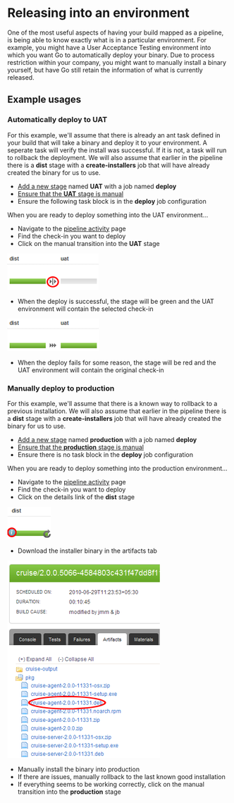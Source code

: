 # Releasing into an environment

One of the most useful aspects of having your build mapped as a pipeline, is being able to know exactly what is in a particular environment. For example, you might have a User Acceptance Testing environment into which you want Go to automatically deploy your binary. Due to process restriction within your company, you might want to manually install a binary yourself, but have Go still retain the information of what is currently released.

## Example usages

### Automatically deploy to UAT

For this example, we'll assume that there is already an ant task defined in your build that will take a binary and deploy it to your environment. A seperate task will verify the install was successful. If it is not, a task will run to rollback the deployment. We will also assume that earlier in the pipeline there is a **dist** stage with a **create-installers** job that will have already created the binary for us to use.

-   [Add a new stage](../configuration/admin_add_stage.md) named **UAT** with a job named **deploy**
-   [Ensure that the **UAT** stage is manual](../configuration/dev_choose_when_stage_runs.md)
-   Ensure the following task block is in the **deploy** job configuration

When you are ready to deploy something into the UAT environment...

-   Navigate to the [pipeline activity](../navigations/pipeline_activity_page.md) page
-   Find the check-in you want to deploy
-   Click on the manual transition into the **UAT** stage

![](../resources/images/1_click_manual_to_uat.png)

-   When the deploy is successful, the stage will be green and the UAT environment will contain the selected check-in

![](../resources/images/2_successful_to_uat.png)

-   When the deploy fails for some reason, the stage will be red and the UAT environment will contain the original check-in

### Manually deploy to production

For this example, we'll assume that there is a known way to rollback to a previous installation. We will also assume that earlier in the pipeline there is a **dist** stage with a **create-installers** job that will have already created the binary for us to use.

-   [Add a new stage](../configuration/admin_add_stage.md) named **production** with a job named **deploy**
-   [Ensure that the **production** stage is manual](../configuration/dev_choose_when_stage_runs.md)
-   Ensure there is no task block in the **deploy** job configuration

When you are ready to deploy something into the production
environment...

-   Navigate to the [pipeline activity](../navigations/pipeline_activity_page.html) page
-   Find the check-in you want to deploy
-   Click on the details link of the **dist** stage

![](../resources/images/4_click_stage_details.png)

-   Download the installer binary in the artifacts tab

![](../resources/images/5_download_artifact.png)

-   Manually install the binary into production
-   If there are issues, manually rollback to the last known good installation
-   If everything seems to be working correctly, click on the manual transition into the **production** stage